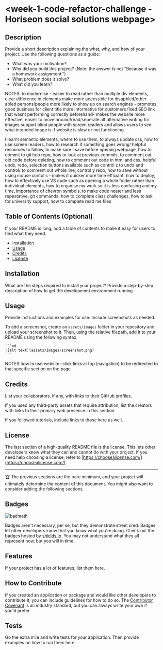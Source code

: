 # <week-1-code-refactor-challenge - Horiseon social solutions webpage>

## Description

Provide a short description explaining the what, why, and how of your project. Use the following questions as a guide:

- What was your motivation?
- Why did you build this project? (Note: the answer is not "Because it was a homework assignment.")
- What problem does it solve?
- What did you learn?

NOTES:
to modernise - easier to read rather than multiple div elements, clear difference in elements
make more accessible for disapbled/other abled persons/people
more likely to show up on search engines - promotes good business for client
title more informative for customers
fixed SEO link that wasnt performing correctly beforehand- makes the website more effective, easier to move around/read/seperate
alt alternative writing for images support blind people with screen readers and allows users to see what intended image is if website is slow or not functioning

I learnt semantic elements, where to use them, to always update css, how to use screen readers, how to research if something goes wrong/ helpful resources to follow, to make sure I save before opening webpage, how to commit to git hub repo, how to look at previous commits, to comment out old code before deleting, how to comment out code in html and css, helpful undo, redo, selection buttons available such as control z to undo and control/ to comment out whole line, control y redo, how to save without using mouse contol s  - makes it quicker more time efficiant. how to deploy, how to effectively use VS code such as opening a whole folder rather than individual elements, how to organise my work so it is less confusing and my time, importance of chevron symbols, to make code neater and less repeatative, git commands, how to complete class challenges, how to ask for university support, how to complete read me files



## Table of Contents (Optional)

If your README is long, add a table of contents to make it easy for users to find what they need.

- [Installation](#installation)
- [Usage](#usage)
- [Credits](#credits)
- [License](#license)

## Installation

What are the steps required to install your project? Provide a step-by-step description of how to get the development environment running.

## Usage

Provide instructions and examples for use. Include screenshots as needed.

To add a screenshot, create an `assets/images` folder in your repository and upload your screenshot to it. Then, using the relative filepath, add it to your README using the following syntax:

    ```md
    ![alt text](assets/images/screenshot.png)
    ```
NOTES
how to use website- click links at top (navigation) to be redirected to that specific section on the page

## Credits

List your collaborators, if any, with links to their GitHub profiles.

If you used any third-party assets that require attribution, list the creators with links to their primary web presence in this section.

If you followed tutorials, include links to those here as well.

## License

The last section of a high-quality README file is the license. This lets other developers know what they can and cannot do with your project. If you need help choosing a license, refer to [https://choosealicense.com/](https://choosealicense.com/).

---

🏆 The previous sections are the bare minimum, and your project will ultimately determine the content of this document. You might also want to consider adding the following sections.

## Badges

![badmath](https://img.shields.io/github/languages/top/lernantino/badmath)

Badges aren't necessary, per se, but they demonstrate street cred. Badges let other developers know that you know what you're doing. Check out the badges hosted by [shields.io](https://shields.io/). You may not understand what they all represent now, but you will in time.

## Features

If your project has a lot of features, list them here.

## How to Contribute

If you created an application or package and would like other developers to contribute it, you can include guidelines for how to do so. The [Contributor Covenant](https://www.contributor-covenant.org/) is an industry standard, but you can always write your own if you'd prefer.

## Tests

Go the extra mile and write tests for your application. Then provide examples on how to run them here.